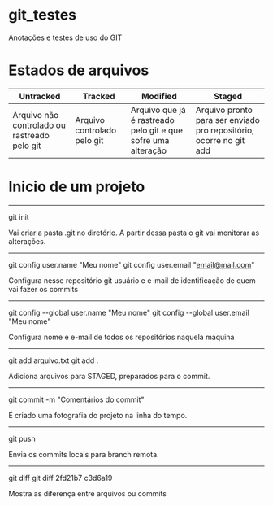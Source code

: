 # git_testes
Anotações e testes de uso do GIT


# Estados de arquivos

Untracked | Tracked | Modified | Staged
------------------|------------------|------------------|------------------
Arquivo não controlado ou rastreado pelo git | Arquivo controlado pelo git | Arquivo que já é rastreado pelo git e que sofre uma alteração | Arquivo pronto para ser enviado pro repositório, ocorre no git add


# Inicio de um projeto

---
git init

Vai criar a pasta .git no diretório. A partir dessa pasta o git vai monitorar as alterações.


---
git config user.name "Meu nome"
git config user.email "email@mail.com"

Configura nesse repositório git usuário e e-mail de identificação de quem vai fazer os commits


---
git config --global user.name "Meu nome"
git config --global user.email "Meu nome"

Configura nome e e-mail de todos os repositórios naquela máquina


---
git add arquivo.txt
git add .

Adiciona arquivos para STAGED, preparados para o commit.


---
git commit -m "Comentários do commit"

É criado uma fotografia do projeto na linha do tempo.


---
git push

Envia os commits locais para branch remota.


---
git diff
git diff 2fd21b7 c3d6a19

Mostra as diferença entre arquivos ou commits
